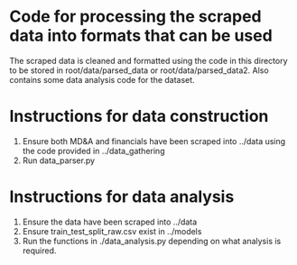 # Code for processing the scraped data into formats that can be used
The scraped data is cleaned and formatted using the code in this directory to be stored in root/data/parsed_data or root/data/parsed_data2. Also contains some data analysis code for the dataset.

# Instructions for data construction
1. Ensure both MD&A and financials have been scraped into ../data using the code provided in ../data_gathering
2. Run data_parser.py

# Instructions for data analysis
1. Ensure the data have been scraped into ../data
2. Ensure train_test_split_raw.csv exist in ../models
3. Run the functions in ./data_analysis.py depending on what analysis is required. 

